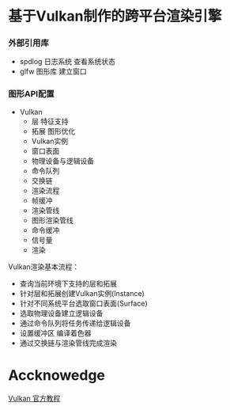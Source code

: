 # 基于Vulkan制作的跨平台渲染引擎

### 外部引用库
- spdlog 日志系统 查看系统状态
- glfw   图形库 建立窗口

### 图形API配置
- Vulkan
    - 层 特征支持
    - 拓展 图形优化
    - Vulkan实例
    - 窗口表面
    - 物理设备与逻辑设备
    - 命令队列
    - 交换链
    - 渲染流程
    - 帧缓冲
    - 渲染管线
    - 图形渲染管线
    - 命令缓冲
    - 信号量
    - 渲染

Vulkan渲染基本流程：
- 查询当前环境下支持的层和拓展
- 针对层和拓展创建Vulkan实例(Instance)
- 针对不同系统平台选取窗口表面(Surface)
- 选取物理设备建立逻辑设备
- 通过命令队列将任务传递给逻辑设备
- 设置缓冲区 编译着色器 
- 通过交换链与渲染管线完成渲染

# Accknowedge
[Vulkan 官方教程](https://vulkan-tutorial.com/)